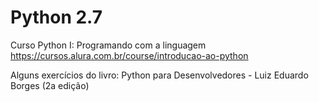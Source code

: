 # Python 2.7

Curso Python I: Programando com a linguagem
https://cursos.alura.com.br/course/introducao-ao-python

Alguns exercícios do livro:
Python para Desenvolvedores - Luiz Eduardo Borges (2a edição)

